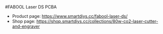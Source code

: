 #FABOOL Laser DS PCBA
- Product page: https://www.smartdiys.cc/fabool-laser-ds/
- Shop page: https://shop.smartdiys.cc/collections/80w-co2-laser-cutter-and-engraver
